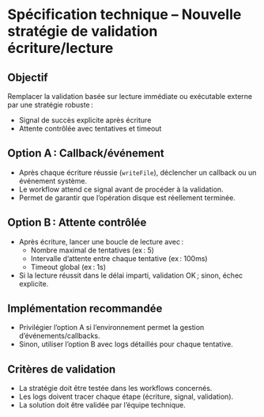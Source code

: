 # Spécification technique – Nouvelle stratégie de validation écriture/lecture

## Objectif
Remplacer la validation basée sur lecture immédiate ou exécutable externe par une stratégie robuste :
- Signal de succès explicite après écriture
- Attente contrôlée avec tentatives et timeout

## Option A : Callback/événement
- Après chaque écriture réussie (`writeFile`), déclencher un callback ou un événement système.
- Le workflow attend ce signal avant de procéder à la validation.
- Permet de garantir que l’opération disque est réellement terminée.

## Option B : Attente contrôlée
- Après écriture, lancer une boucle de lecture avec :
  - Nombre maximal de tentatives (ex : 5)
  - Intervalle d’attente entre chaque tentative (ex : 100ms)
  - Timeout global (ex : 1s)
- Si la lecture réussit dans le délai imparti, validation OK ; sinon, échec explicite.

## Implémentation recommandée
- Privilégier l’option A si l’environnement permet la gestion d’événements/callbacks.
- Sinon, utiliser l’option B avec logs détaillés pour chaque tentative.

## Critères de validation
- La stratégie doit être testée dans les workflows concernés.
- Les logs doivent tracer chaque étape (écriture, signal, validation).
- La solution doit être validée par l’équipe technique.
